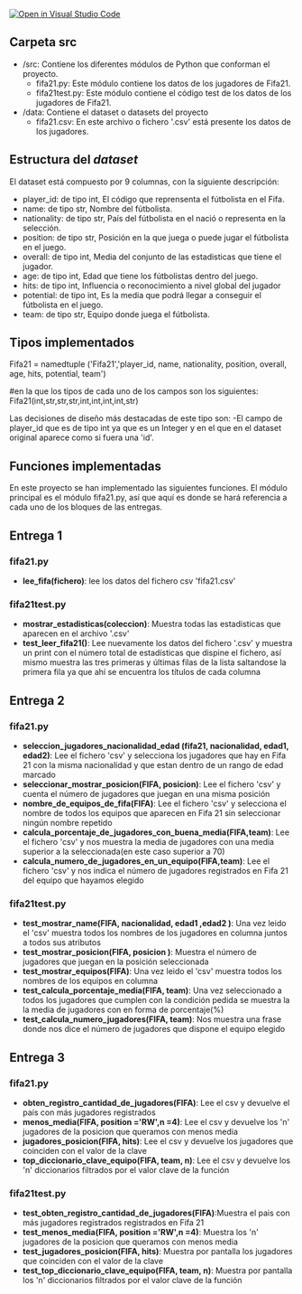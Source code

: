 [![Open in Visual Studio Code](https://classroom.github.com/assets/open-in-vscode-f059dc9a6f8d3a56e377f745f24479a46679e63a5d9fe6f495e02850cd0d8118.svg)](https://classroom.github.com/online_ide?assignment_repo_id=5942112&assignment_repo_type=AssignmentRepo)
## Carpeta src

* /src: Contiene los diferentes módulos de Python que conforman el proyecto.
  * fifa21.py: Este módulo contiene los datos de los jugadores de Fifa21.
  * fifa21test.py: Este módulo contiene el código test de los datos de los jugadores de Fifa21.
* /data: Contiene el dataset o datasets del proyecto
    * fifa21.csv: En este archivo o fichero '.csv' está presente los datos de los jugadores.
    
## Estructura del *dataset*


El dataset está compuesto por 9 columnas, con la siguiente descripción:

* player_id: de tipo int, El código que reprensenta el fútbolista en el Fifa.
* name: de tipo str, Nombre del fútbolista.
* nationality: de tipo str, País del fútbolista en el nació o representa en la selección.
* position: de tipo str, Posición en la que juega o puede jugar el fútbolista en el juego.
* overall: de tipo int, Media del conjunto de las estadisticas que tiene el jugador.
* age: de tipo int, Edad que tiene los fútbolistas dentro del juego.
* hits: de tipo int, Influencia o reconocimiento a nivel global del jugador
* potential: de tipo int, Es la media que podrá llegar a conseguir el fútbolista en el juego.
* team: de tipo str, Equipo donde juega el fútbolista.

## Tipos implementados

Fifa21 = namedtuple ('Fifa21','player_id, name, nationality, position, overall, age, hits, potential, team')

#en la que los tipos de cada uno de los campos son los siguientes:
  Fifa21(int,str,str,str,int,int,int,int,str)

Las decisiones de diseño más destacadas de este tipo son:
  -El campo de player_id que es de tipo int ya que es un Integer y en el que en el dataset original aparece como si fuera una 'id'. 

## Funciones implementadas
En este proyecto se han implementado las siguientes funciones. El módulo principal es el módulo fifa21.py, así que aquí es donde se hará referencia a cada uno de los bloques de las entregas.


## Entrega 1
### fifa21.py
* **lee_fifa(fichero)**: lee los datos del fichero csv 'fifa21.csv'

### fifa21test.py
* **mostrar_estadisticas(coleccion)**: Muestra todas las estadisticas que aparecen en el archivo '.csv'
* **test_leer_fifa21()**: Lee nuevamente los datos del fichero '.csv' y muestra un print con el número total de estadísticas que dispine el fichero, así mismo muestra las tres primeras y últimas filas de la lista saltandose la primera fila ya que ahí se encuentra los títulos de cada columna

## Entrega 2
### fifa21.py
* **seleccion_jugadores_nacionalidad_edad (fifa21, nacionalidad, edad1, edad2)**: Lee el fichero 'csv' y selecciona los jugadores que hay en Fifa 21 con la misma nacionalidad y que estan dentro de un rango de edad marcado
* **seleccionar_mostrar_posicion(FIFA, posicion)**: Lee el fichero 'csv' y cuenta el número de jugadores que juegan en una misma posición
* **nombre_de_equipos_de_fifa(FIFA)**: Lee el fichero 'csv' y selecciona el nombre de todos los equipos que aparecen en Fifa 21 sin seleccionar ningún nombre repetido
* **calcula_porcentaje_de_jugadores_con_buena_media(FIFA,team)**: Lee el fichero 'csv' y nos muestra la media de jugadores con una media superior a la seleccionada(en este caso superior a 70)
* **calcula_numero_de_jugadores_en_un_equipo(FIFA,team)**: Lee el fichero 'csv' y nos indica el número de jugadores registrados en Fifa 21 del equipo que hayamos elegido 

### fifa21test.py
* **test_mostrar_name(FIFA, nacionalidad, edad1 ,edad2 )**: Una vez leido el 'csv' muestra todos los nombres de los jugadores en columna juntos a todos sus atributos
* **test_mostrar_posicion(FIFA, posicion )**: Muestra el número de jugadores que juegan en la posición seleccionada 
* **test_mostrar_equipos(FIFA)**: Una vez leido el 'csv' muestra todos los nombres de los equipos en columna
* **test_calcula_porcentaje_media(FIFA, team)**: Una vez seleccionado a todos los jugadores que cumplen con la condición pedida se muestra la la media de jugadores con en forma de porcentaje(%)
* **test_calcula_numero_jugadores(FIFA, team)**: Nos muestra una frase donde nos dice el número de jugadores que dispone el equipo elegido

## Entrega 3
### fifa21.py
* **obten_registro_cantidad_de_jugadores(FIFA)**: Lee el csv y devuelve el país con más jugadores registrados
* **menos_media(FIFA, position ='RW',n =4)**: Lee el csv y devuelve los 'n' jugadores de la posicion que queramos con menos media
* **jugadores_posicion(FIFA, hits)**: Lee el csv y devuelve los jugadores que coinciden con el valor de la clave
* **top_diccionario_clave_equipo(FIFA, team, n)**: Lee el csv y devuelve los 'n' diccionarios filtrados por el valor clave de la función



### fifa21test.py  
* **test_obten_registro_cantidad_de_jugadores(FIFA)**:Muestra el pais con más jugadores registrados registrados en Fifa 21
* **test_menos_media(FIFA, position ='RW',n =4)**: Muestra los 'n' jugadores de la posicion que queramos con menos media
* **test_jugadores_posicion(FIFA, hits)**: Muestra por pantalla los jugadores que coinciden con el valor de la clave
* **test_top_diccionario_clave_equipo(FIFA, team, n)**: Muestra por pantalla los 'n' diccionarios filtrados por el valor clave de la función
